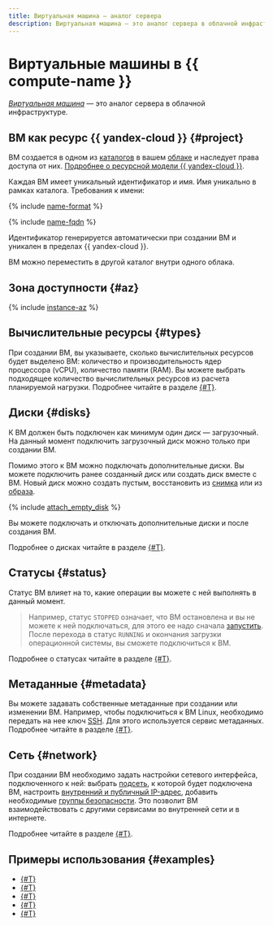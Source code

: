 ```yaml
---
title: Виртуальная машина — аналог сервера
description: Виртуальная машина — это аналог сервера в облачной инфраструктуре. Виртуальная машина создается в одном из каталогов и наследует права доступа от них. При создании виртуальной машины можно выбрать, в какой из зон доступности она будет размещена.
---
```


# Виртуальные машины в {{ compute-name }}

[_Виртуальная машина_](../../glossary/vm.md) — это аналог сервера в облачной инфраструктуре.

## ВМ как ресурс {{ yandex-cloud }} {#project}

ВМ создается в одном из [каталогов](../../resource-manager/concepts/resources-hierarchy.md#folder) в вашем [облаке](../../resource-manager/concepts/resources-hierarchy.md#cloud) и наследует права доступа от них. [Подробнее о ресурсной модели {{ yandex-cloud }}](../../resource-manager/concepts/resources-hierarchy.md).

Каждая ВМ имеет уникальный идентификатор и имя. Имя уникально в рамках каталога. Требования к имени:

{% include [name-format](../../_includes/name-format.md) %}

{% include [name-fqdn](../../_includes/compute/name-fqdn.md) %}

Идентификатор генерируется автоматически при создании ВМ и уникален в пределах {{ yandex-cloud }}.

ВМ можно переместить в другой каталог внутри одного облака.

## Зона доступности {#az}


{% include [instance-az](../_includes_service/instance-az.md) %}

## Вычислительные ресурсы {#types}

При создании ВМ, вы указываете, сколько вычислительных ресурсов будет выделено ВМ: количество и производительность ядер процессора (vCPU), количество памяти (RAM). Вы можете выбрать подходящее количество вычислительных ресурсов из расчета планируемой нагрузки. Подробнее читайте в разделе [{#T}](performance-levels.md).

## Диски {#disks}

К ВМ должен быть подключен как минимум один диск — загрузочный. На данный момент подключить загрузочный диск можно только при создании ВМ.

Помимо этого к ВМ можно подключать дополнительные диски. Вы можете подключить ранее созданный диск или создать диск вместе с ВМ. Новый диск можно создать пустым, восстановить из [снимка](../concepts/snapshot.md) или из [образа](../concepts/image.md).

{% include [attach_empty_disk](../_includes_service/attach-empty-disk.md) %}

Вы можете подключать и отключать дополнительные диски и после создания ВМ.

Подробнее о дисках читайте в разделе [{#T}](disk.md).

## Статусы {#status}

Статус ВМ влияет на то, какие операции вы можете с ней выполнять в данный момент.

> Например, статус `STOPPED` означает, что ВМ остановлена и вы не можете к ней подключаться, для этого ее надо сначала [запустить](../operations/vm-control/vm-stop-and-start.md#start). После перехода в статус `RUNNING` и окончания загрузки операционной системы, вы сможете подключиться к ВМ.

Подробнее о статусах читайте в разделе [{#T}](vm-statuses.md).

## Метаданные {#metadata}

Вы можете задавать собственные метаданные при создании или изменении ВМ. Например, чтобы подключиться к ВМ Linux, необходимо передать на нее ключ [SSH](../../glossary/ssh-keygen.md). Для этого используется сервис метаданных. Подробнее читайте в разделе [{#T}](vm-metadata.md).

## Сеть {#network}

При создании ВМ необходимо задать настройки сетевого интерфейса, подключенного к ней: выбрать [подсеть](../../vpc/concepts/network.md#subnet), к которой будет подключена ВМ, настроить [внутренний и публичный IP-адрес](../../vpc/concepts/address.md), добавить необходимые [группы безопасности](../../vpc/concepts/security-groups.md). Это позволит ВМ взаимодействовать с другими сервисами во внутренней сети и в интернете.

Подробнее читайте в разделе [{#T}](network.md).

## Примеры использования {#examples}

* [{#T}](../tutorials/vm-scale-scheduled/index.md)
* [{#T}](../tutorials/gre-over-ipsec.md)
* [{#T}](../tutorials/ntp.md)
* [{#T}](../tutorials/vm-fluent-bit-logging.md)
* [{#T}](../tutorials/bind-domain-vm/index.md)